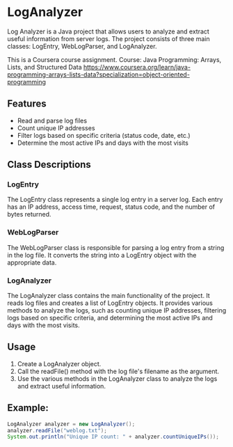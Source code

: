 # LogAnalyzer

Log Analyzer is a Java project that allows users to analyze and extract useful information from server logs. The project consists of three main classes: LogEntry, WebLogParser, and LogAnalyzer.

This is a Coursera course assignment. Course: Java Programming: Arrays, Lists, and Structured Data https://www.coursera.org/learn/java-programming-arrays-lists-data?specialization=object-oriented-programming

## Features
- Read and parse log files
- Count unique IP addresses
- Filter logs based on specific criteria (status code, date, etc.)
- Determine the most active IPs and days with the most visits

## Class Descriptions
### LogEntry
The LogEntry class represents a single log entry in a server log. Each entry has an IP address, access time, request, status code, and the number of bytes returned.

### WebLogParser
The WebLogParser class is responsible for parsing a log entry from a string in the log file. It converts the string into a LogEntry object with the appropriate data.

### LogAnalyzer
The LogAnalyzer class contains the main functionality of the project. It reads log files and creates a list of LogEntry objects. It provides various methods to analyze the logs, such as counting unique IP addresses, filtering logs based on specific criteria, and determining the most active IPs and days with the most visits.

## Usage
1. Create a LogAnalyzer object.
2. Call the readFile() method with the log file's filename as the argument.
3. Use the various methods in the LogAnalyzer class to analyze the logs and extract useful information.

## Example:

```java
LogAnalyzer analyzer = new LogAnalyzer();
analyzer.readFile("weblog.txt");
System.out.println("Unique IP count: " + analyzer.countUniqueIPs());
```
